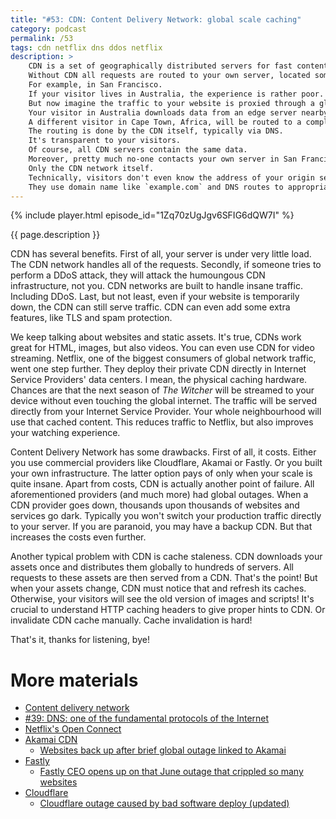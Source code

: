 ```yaml
---
title: "#53: CDN: Content Delivery Network: global scale caching"
category: podcast
permalink: /53
tags: cdn netflix dns ddos netflix
description: >
    CDN is a set of geographically distributed servers for fast content delivery.
    Without CDN all requests are routed to your own server, located somewhere in the world.
    For example, in San Francisco.
    If your visitor lives in Australia, the experience is rather poor.
    But now imagine the traffic to your website is proxied through a global caching layer.
    Your visitor in Australia downloads data from an edge server nearby.
    A different visitor in Cape Town, Africa, will be routed to a completely different CDN server.
    The routing is done by the CDN itself, typically via DNS.
    It's transparent to your visitors.
    Of course, all CDN servers contain the same data.
    Moreover, pretty much no-one contacts your own server in San Francisco.
    Only the CDN network itself.
    Technically, visitors don't even know the address of your origin server!
    They use domain name like `example.com` and DNS routes to appropriate cache server.
---
```


{% include player.html episode_id="1Zq70zUgJgv6SFIG6dQW7I" %}

{{ page.description }}

CDN has several benefits.
First of all, your server is under very little load. 
The CDN network handles all of the requests.
Secondly, if someone tries to perform a DDoS attack, they will attack the humoungous CDN infrastructure, not you.
CDN networks are built to handle insane traffic.
Including DDoS.
Last, but not least, even if your website is temporarily down, the CDN can still serve traffic.
CDN can even add some extra features, like TLS and spam protection.

We keep talking about websites and static assets.
It's true, CDNs work great for HTML, images, but also videos.
You can even use CDN for video streaming.
Netflix, one of the biggest consumers of global network traffic, went one step further.
They deploy their private CDN directly in Internet Service Providers' data centers.
I mean, the physical caching hardware.
Chances are that the next season of _The Witcher_ will be streamed to your device without even touching the global internet.
The traffic will be served directly from your Internet Service Provider.
Your whole neighbourhood will use that cached content.
This reduces traffic to Netflix, but also improves your watching experience.

Content Delivery Network has some drawbacks.
First of all, it costs.
Either you use commercial providers like Cloudflare, Akamai or Fastly.
Or you built your own infrastructure.
The latter option pays of only when your scale is quite insane.
Apart from costs, CDN is actually another point of failure.
All aforementioned providers (and much more) had global outages.
When a CDN provider goes down, thousands upon thousands of websites and services go dark.
Typically you won't switch your production traffic directly to your server.
If you are paranoid, you may have a backup CDN.
But that increases the costs even further.

Another typical problem with CDN is cache staleness.
CDN downloads your assets once and distributes them globally to hundreds of servers.
All requests to these assets are then served from a CDN.
That's the point!
But when your assets change, CDN must notice that and refresh its caches.
Otherwise, your visitors will see the old version of images and scripts!
It's crucial to understand HTTP caching headers to give proper hints to CDN.
Or invalidate CDN cache manually.
Cache invalidation is hard!

That's it, thanks for listening, bye!

# More materials

* [Content delivery network](https://en.wikipedia.org/wiki/Content_delivery_network)
* [#39: DNS: one of the fundamental protocols of the Internet](https://nurkiewicz.com/39)
* [Netflix's Open Connect](https://openconnect.netflix.com/en_gb/)
* [Akamai CDN](https://www.akamai.com/)
    * [Websites back up after brief global outage linked to Akamai](https://www.reuters.com/technology/websites-airlines-banks-tech-companies-down-widespread-outage-2021-07-22/)
* [Fastly](https://www.fastly.com/)
    * [Fastly CEO opens up on that June outage that crippled so many websites](https://www.theregister.com/2021/08/05/fastly_ceo_outage/)
* [Cloudflare](https://www.cloudflare.com/)
    * [Cloudflare outage caused by bad software deploy (updated)](https://blog.cloudflare.com/cloudflare-outage/)
